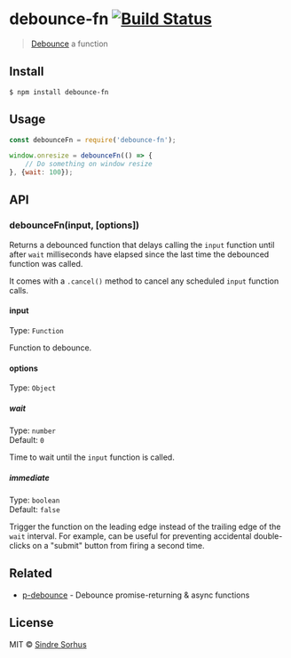 # debounce-fn [![Build Status](https://travis-ci.org/sindresorhus/debounce-fn.svg?branch=master)](https://travis-ci.org/sindresorhus/debounce-fn)

> [Debounce](https://davidwalsh.name/javascript-debounce-function) a function


## Install

```
$ npm install debounce-fn
```


## Usage

```js
const debounceFn = require('debounce-fn');

window.onresize = debounceFn(() => {
	// Do something on window resize
}, {wait: 100});
```


## API

### debounceFn(input, [options])

Returns a debounced function that delays calling the `input` function until after `wait` milliseconds have elapsed since the last time the debounced function was called.

It comes with a `.cancel()` method to cancel any scheduled `input` function calls.

#### input

Type: `Function`

Function to debounce.

#### options

Type: `Object`

##### wait

Type: `number`<br>
Default: `0`

Time to wait until the `input` function is called.

##### immediate

Type: `boolean`<br>
Default: `false`

Trigger the function on the leading edge instead of the trailing edge of the `wait` interval. For example, can be useful for preventing accidental double-clicks on a "submit" button from firing a second time.


## Related

- [p-debounce](https://github.com/sindresorhus/p-debounce) - Debounce promise-returning & async functions


## License

MIT © [Sindre Sorhus](https://sindresorhus.com)
